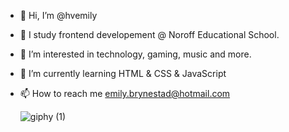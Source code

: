 
- 👋 Hi, I’m @hvemily
- 📝 I study frontend developement @ Noroff Educational School.
- 👀 I’m interested in technology, gaming, music and more.
- 🌱 I’m currently learning HTML & CSS & JavaScript
- 📫 How to reach me emily.brynestad@hotmail.com



     ![giphy (1)](https://github.com/hvemily/hvemily/assets/126881207/938bcb0f-7f00-43d8-8c14-8558486bbc9c)



<!---
hvemily/hvemily is a ✨ special ✨ repository because its `README.md` (this file) appears on your GitHub profile.
You can click the Preview link to take a look at your changes.
--->
